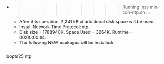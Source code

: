 * >>>>>>>>> Running inst-min-con-ntp.sh ...
  * After this operation, 2,341 kB of additional disk space will be used.
  * Install Network Time Protocol: ntp.
  * Disk size = 1788940K. Space Used = 3264K. Runtime = 00:00:00:04.
  * The following NEW packages will be installed:
  ```bash
libopts25 ntp
  ```

